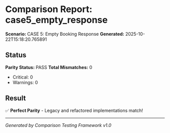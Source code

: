 # Comparison Report: case5_empty_response
**Scenario:** CASE 5: Empty Booking Response
**Generated:** 2025-10-22T15:18:20.765891

## Status
**Parity Status:** PASS
**Total Mismatches:** 0
  - Critical: 0
  - Warnings: 0

## Result
✅ **Perfect Parity** - Legacy and refactored implementations match!

---
*Generated by Comparison Testing Framework v1.0*